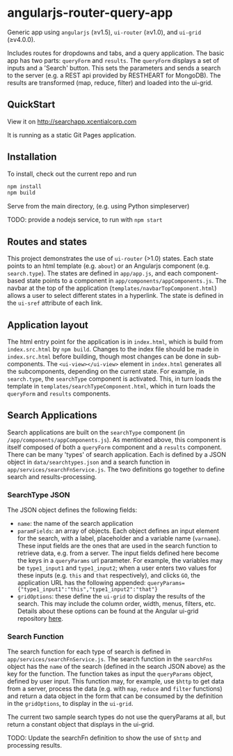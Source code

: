 # angularjs-router-query-app

Generic app using `angularjs` (&ge;v1.5), `ui-router` (&ge;v1.0), and `ui-grid` (&ge;v4.0.0).

Includes routes for dropdowns and tabs, and a query application. The basic app has two parts: `queryForm` and `results`. The `queryForm` displays a set of inputs and a 'Search' button. This sets the parameters and sends a search to the server (e.g. a REST api provided by RESTHEART for MongoDB). The results are transformed (map, reduce, filter) and loaded into the ui-grid.

## QuickStart

View it on http://searchapp.xcentialcorp.com

It is running as a static Git Pages application.

## Installation

To install, check out the current repo and run

```bash
npm install
npm build
```

Serve from the main directory, (e.g. using Python simpleserver)

TODO: provide a nodejs service, to run with `npm start`

## Routes and states

This project demonstrates the use of `ui-router` (>1.0) states. Each state points to an html template (e.g. `about`) or an Angularjs component (e.g. `search.type`). The states are defined in `app/app.js`, and each component-based state points to a component in `app/components/appComponents.js`. The navbar at the top of the application (`templates/navbarTopComponent.html`) allows a user to select different states in a hyperlink. The state is defined in the `ui-sref` attribute of each link.

## Application layout

The html entry point for the application is in `index.html`, which is build from `index.src.html` by `npm build`. Changes to the index file should be made in `index.src.html` before building, though most changes can be done in sub-components. The `<ui-view></ui-view>` element in `index.html` generates all the subcomponents, depending on the current state. For example, in `search.type`, the `searchType` component is activated. This, in turn loads the template in `templates/searchTypeComponent.html`, which in turn loads the `queryForm` and `results` components.

## Search Applications
Search applications are built on the `searchType` component (in `/app/components/appComponents.js`). As mentioned above, this component is itself composed of both a `queryForm` component and a `results` component. There can be many 'types' of search application. Each is defined by a JSON object in `data/searchtypes.json` and a search function in `app/services/searchFnService.js`. The two definitions go together to define search and results-processing.

### SearchType JSON

The JSON object defines the following fields:

* `name`: the name of the search application
* `paramFields`: an array of objects. Each object defines an input element for the search, with a label, placeholder and a variable name (`varname`). These input fields are the ones that are used in the search function to retrieve data, e.g. from a server. The input fields defined here become the keys in a `queryParams` url parameter. For example, the variables may be `type1_input1` and `type1_input2`; when a user enters two values for these inputs (e.g. `this` and `that` respectively), and clicks `GO`, the application URL has the following appended: `queryParams={"type1_input1":"this","type1_input2":"that"}`
* `gridOptions`: these define the `ui-grid` to display the results of the search. This may include the column order, width, menus, filters, etc. Details about these options can be found at the Angular ui-grid repository [here](http://ui-grid.info/).

### Search Function

The search function for each type of search is defined in `app/services/searchFnService.js`. The search function in the `searchFns` object has the `name` of the search (defined in the search JSON above) as the key for the function. The function takes as input the `queryParams` object, defined by user input. This function may, for example, use `$http` to get data from a server, process the data (e.g. with `map`, `reduce` and `filter` functions) and return a data object in the form that can be consumed by the definition in the `gridOptions`, to display in the `ui-grid`.

The current two sample search types do not use the queryParams at all, but return a constant object that displays in the ui-grid.

TODO: Update the searchFn definition to show the use of `$http` and processing results.
